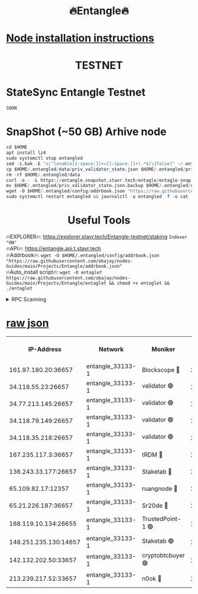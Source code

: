 <h1 align="center"> 🔥Entangle🔥</h1>

[Node installation instructions](https://github.com/obajay/nodes-Guides/tree/main/Projects/Entangle)
=

<h1 align="center"> TESTNET</h1>

# StateSync Entangle Testnet
```python
SOON
```
# SnapShot (~50 GB) Arhive node
```python
cd $HOME
apt install lz4
sudo systemctl stop entangled
sed -i.bak -E "s|^(enable[[:space:]]+=[[:space:]]+).*$|\1false|" ~/.entangled/config/config.toml
cp $HOME/.entangled/data/priv_validator_state.json $HOME/.entangled/priv_validator_state.json.backup
rm -rf $HOME/.entangled/data
curl -o - -L https://entangle.snapshot.stavr.tech/entagle/entagle-snap.tar.lz4 | lz4 -c -d - | tar -x -C $HOME/.entangled --strip-components 2
mv $HOME/.entangled/priv_validator_state.json.backup $HOME/.entangled/data/priv_validator_state.json
wget -O $HOME/.entangled/config/addrbook.json "https://raw.githubusercontent.com/obajay/nodes-Guides/main/Projects/Entangle/addrbook.json"
sudo systemctl restart entangled && journalctl -u entangled -f -o cat
```
 <h1 align="center"> Useful Tools</h1>
 
🔥EXPLORER🔥: https://explorer.stavr.tech/Entangle-testnet/staking        `Indexer "ON"` \
🔥API🔥:      https://entangle.api.t.stavr.tech \
🔥Addrbook🔥: ```wget -O $HOME/.entangled/config/addrbook.json "https://raw.githubusercontent.com/obajay/nodes-Guides/main/Projects/Entangle/addrbook.json"``` \
🔥Auto_install script🔥:  `wget -O entaglet https://raw.githubusercontent.com/obajay/nodes-Guides/main/Projects/Entangle/entaglet && chmod +x entaglet && ./entaglet`


<details>
<summary>RPC Scanning</summary>

<h2 align="center"> We scan nodes in real time every 4 hours. And we provide the final result of RPC endpoints.
We cannot influence the operation of these nodes in any way. </h2>


```python
If Voting Power is higher than 0 --> then the Node is a validator of the network and may be subject to attack and be a potential threat to the chain.
```
```python
We marked such validators with a red symbol
```

</details>

[raw json](https://rpc-check.entangt.stavr.tech/entangt/rpc-entangt-result.json)
=


<table><tr><th>IP-Address</th><th>Network</th><th>Moniker</th><th>Latest Block Height</th><th>Earliest Block Height</th><th>Catching Up</th><th>Tx Index</th><th>Voting Power</th><th>Scan Time</th></tr><tr><td>161.97.180.20:36657</td><td>entangle_33133-1</td><td>Blockscope 🔴</td><td>2867523</td><td>1</td><td>False</td><td>off</td><td>309839865872360</td><td>2024-03-29T11:17:00.029691343UTC</td></tr><tr><td>34.118.55.23:26657</td><td>entangle_33133-1</td><td>validator 🟢</td><td>2867524</td><td>1</td><td>False</td><td>on</td><td>0</td><td>2024-03-29T11:17:02.699877259UTC</td></tr><tr><td>34.77.213.145:26657</td><td>entangle_33133-1</td><td>validator 🟢</td><td>2867524</td><td>1</td><td>False</td><td>on</td><td>0</td><td>2024-03-29T11:17:05.028426625UTC</td></tr><tr><td>34.118.79.149:26657</td><td>entangle_33133-1</td><td>validator 🟢</td><td>2867527</td><td>1</td><td>False</td><td>on</td><td>0</td><td>2024-03-29T11:17:19.033486888UTC</td></tr><tr><td>34.118.35.218:26657</td><td>entangle_33133-1</td><td>validator 🟢</td><td>2867528</td><td>1</td><td>False</td><td>on</td><td>0</td><td>2024-03-29T11:17:21.349350071UTC</td></tr><tr><td>167.235.117.3:36657</td><td>entangle_33133-1</td><td>tRDM 🔴</td><td>2867528</td><td>1</td><td>False</td><td>on</td><td>216775925020225</td><td>2024-03-29T11:17:21.617774841UTC</td></tr><tr><td>136.243.33.177:26657</td><td>entangle_33133-1</td><td>Staketab 🔴</td><td>2867526</td><td>660001</td><td>False</td><td>on</td><td>181153136618817</td><td>2024-03-29T11:17:13.406871258UTC</td></tr><tr><td>65.109.82.17:12357</td><td>entangle_33133-1</td><td>ruangnode 🔴</td><td>2867523</td><td>1312001</td><td>False</td><td>off</td><td>661264415321192</td><td>2024-03-29T11:17:00.367002256UTC</td></tr><tr><td>65.21.226.187:36657</td><td>entangle_33133-1</td><td>Sr20de 🔴</td><td>2867522</td><td>2049001</td><td>False</td><td>off</td><td>29549185486571</td><td>2024-03-29T11:16:57.504260840UTC</td></tr><tr><td>168.119.10.134:26655</td><td>entangle_33133-1</td><td>TrustedPoint-1 🟢</td><td>2867528</td><td>2268001</td><td>False</td><td>off</td><td>0</td><td>2024-03-29T11:17:21.834162307UTC</td></tr><tr><td>148.251.235.130:14657</td><td>entangle_33133-1</td><td>Staketab 🟢</td><td>2867522</td><td>2617001</td><td>False</td><td>off</td><td>0</td><td>2024-03-29T11:16:57.219644261UTC</td></tr><tr><td>142.132.202.50:33657</td><td>entangle_33133-1</td><td>cryptobtcbuyer 🟢</td><td>2867523</td><td>2767523</td><td>False</td><td>off</td><td>0</td><td>2024-03-29T11:16:59.780415966UTC</td></tr><tr><td>213.239.217.52:33657</td><td>entangle_33133-1</td><td>n0ok 🔴</td><td>2867526</td><td>2767526</td><td>False</td><td>off</td><td>46611148834615094</td><td>2024-03-29T11:17:15.649564552UTC</td></tr></table>
